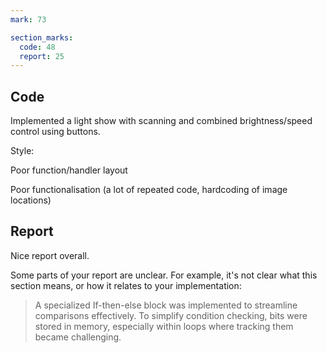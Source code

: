 ```yaml
---
mark: 73

section_marks:
  code: 48
  report: 25
---
```


## Code
Implemented a light show with scanning and combined brightness/speed control using buttons.

Style:

Poor function/handler layout

Poor functionalisation (a lot of repeated code, hardcoding of image locations)

## Report

Nice report overall.

Some parts of your report are unclear. For example, it's not clear what this
section means, or how it relates to your implementation:

> A specialized If-then-else block was implemented to streamline comparisons 
> effectively. To simplify condition checking, bits were stored in memory, 
> especially within loops where tracking them became challenging.



